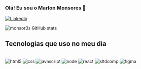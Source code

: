 
### Olá! Eu sou o Marlon Monsores 👋

[![Linkedln](https://img.shields.io/badge/LinkedIn-0077B5?style=for-the-badge&logo=linkedin&logoColor=white)](https://www.linkedin.com/in/marlon-monsores-380408b2/)

![monsor3s GitHub stats](https://github-readme-stats.vercel.app/api?username=monsor3s&show_icons=true&theme=merko)

## Tecnologias que uso no meu dia

<div style="display: inline_block"><br/>
    <img align="center" alt="html5" src="https://img.shields.io/badge/HTML5-E34F26?style=for-the-badge&logo=html5&logoColor=white" />
    <img align="center" alt="css" src=" 	https://img.shields.io/badge/CSS3-1572B6?style=for-the-badge&logo=css3&logoColor=white" />
    <img align="center" alt="javascript" src="https://img.shields.io/badge/JavaScript-F7DF1E?style=for-the-badge&logo=javascript&logoColor=black" />
    <img align="center" alt="node" src="https://img.shields.io/badge/Node.js-43853D?style=for-the-badge&logo=node.js&logoColor=white" />
    <img align="center" alt="react" src="https://img.shields.io/badge/React-20232A?style=for-the-badge&logo=react&logoColor=61DAFB" />
    <img align="center" alt="sltdcomp" src="https://img.shields.io/badge/styled--components-DB7093?style=for-the-badge&logo=styled-components&logoColor=white"/>
    <img align="center" alt="figma" src="https://img.shields.io/badge/Figma-F24E1E?style=for-the-badge&logo=figma&logoColor=white" />
    
<div>
